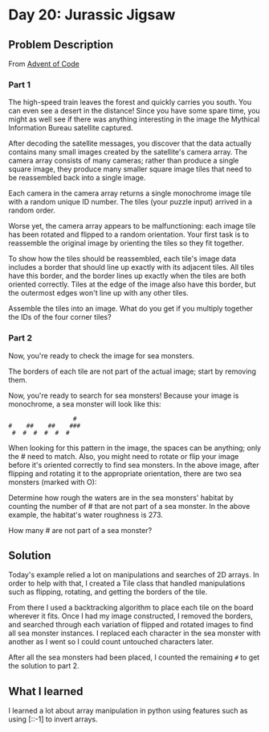 # Day 20: Jurassic Jigsaw

## Problem Description

From [Advent of Code](https://adventofcode.com/)

### Part 1

The high-speed train leaves the forest and quickly carries you south. You can even see a desert in the distance! Since you have some spare time, you might as well see if there was anything interesting in the image the Mythical Information Bureau satellite captured.

After decoding the satellite messages, you discover that the data actually contains many small images created by the satellite's camera array. The camera array consists of many cameras; rather than produce a single square image, they produce many smaller square image tiles that need to be reassembled back into a single image.

Each camera in the camera array returns a single monochrome image tile with a random unique ID number. The tiles (your puzzle input) arrived in a random order.

Worse yet, the camera array appears to be malfunctioning: each image tile has been rotated and flipped to a random orientation. Your first task is to reassemble the original image by orienting the tiles so they fit together.

To show how the tiles should be reassembled, each tile's image data includes a border that should line up exactly with its adjacent tiles. All tiles have this border, and the border lines up exactly when the tiles are both oriented correctly. Tiles at the edge of the image also have this border, but the outermost edges won't line up with any other tiles.

Assemble the tiles into an image. What do you get if you multiply together the IDs of the four corner tiles?

### Part 2

Now, you're ready to check the image for sea monsters.

The borders of each tile are not part of the actual image; start by removing them.

Now, you're ready to search for sea monsters! Because your image is monochrome, a sea monster will look like this:

```
                  #
#    ##    ##    ###
 #  #  #  #  #  #
```

When looking for this pattern in the image, the spaces can be anything; only the # need to match. Also, you might need to rotate or flip your image before it's oriented correctly to find sea monsters. In the above image, after flipping and rotating it to the appropriate orientation, there are two sea monsters (marked with O):

Determine how rough the waters are in the sea monsters' habitat by counting the number of # that are not part of a sea monster. In the above example, the habitat's water roughness is 273.

How many # are not part of a sea monster?

## Solution

Today's example relied a lot on manipulations and searches of 2D arrays. In order to help with that, I created a Tile class that handled manipulations such as flipping, rotating, and getting the borders of the tile.

From there I used a backtracking algorithm to place each tile on the board wherever it fits. Once I had my image constructed, I removed the borders, and searched through each variation of flipped and rotated images to find all sea monster instances. I replaced each character in the sea monster with another as I went so I could count untouched characters later.

After all the sea monsters had been placed, I counted the remaining `#` to get the solution to part 2.

## What I learned

I learned a lot about array manipulation in python using features such as using [::-1] to invert arrays.
